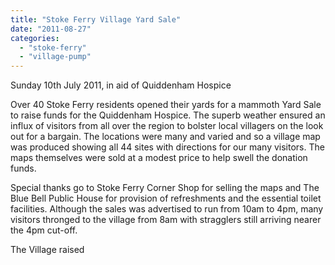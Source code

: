 ```yaml
---
title: "Stoke Ferry Village Yard Sale"
date: "2011-08-27"
categories: 
  - "stoke-ferry"
  - "village-pump"
---
```


Sunday 10th July 2011, in aid of Quiddenham Hospice

Over 40 Stoke Ferry residents opened their yards for a mammoth Yard Sale to raise funds for the Quiddenham Hospice. The superb weather ensured an influx of visitors from all over the region to bolster local villagers on the look out for a bargain. The locations were many and varied and so a village map was produced showing all 44 sites with directions for our many visitors. The maps themselves were sold at a modest price to help swell the donation funds.

Special thanks go to Stoke Ferry Corner Shop for selling the maps and The Blue Bell Public House for provision of refreshments and the essential toilet facilities. Although the sales was advertised to run from 10am to 4pm, many visitors thronged to the village from 8am with stragglers still arriving nearer the 4pm cut-off.

The Village raised
